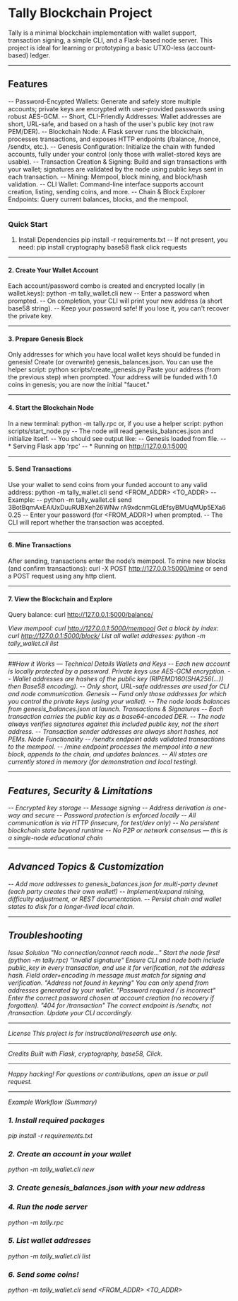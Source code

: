 # Tally Blockchain Project
Tally is a minimal blockchain implementation with wallet support, transaction signing, a simple CLI, and a Flask-based node server. This project is ideal for learning or prototyping a basic UTXO-less (account-based) ledger.
________________________________________
## Features
-- Password-Encypted Wallets: Generate and safely store multiple accounts; private keys are encrypted with user-provided passwords using robust AES-GCM.
-- Short, CLI-Friendly Addresses: Wallet addresses are short, URL-safe, and based on a hash of the user's public key (not raw PEM/DER).
-- Blockchain Node: A Flask server runs the blockchain, processes transactions, and exposes HTTP endpoints (/balance, /nonce, /sendtx, etc.).
-- Genesis Configuration: Initialize the chain with funded accounts, fully under your control (only those with wallet-stored keys are usable).
-- Transaction Creation & Signing: Build and sign transactions with your wallet; signatures are validated by the node using public keys sent in each transaction.
-- Mining: Mempool, block mining, and block/hash validation.
-- CLI Wallet: Command-line interface supports account creation, listing, sending coins, and more.
-- Chain & Block Explorer Endpoints: Query current balances, blocks, and the mempool.
________________________________________
### Quick Start
1. Install Dependencies
pip install -r requirements.txt
-- If not present, you need:
pip install cryptography base58 flask click requests
________________________________________
#### 2. Create Your Wallet Account
Each account/password combo is created and encrypted locally (in wallet.keys):
python -m tally_wallet.cli new
-- Enter a password when prompted.
-- On completion, your CLI will print your new address (a short base58 string).
-- Keep your password safe! If you lose it, you can't recover the private key.
________________________________________
#### 3. Prepare Genesis Block
Only addresses for which you have local wallet keys should be funded in genesis!
Create (or overwrite) genesis_balances.json.
You can use the helper script:
python scripts/create_genesis.py
Paste your address (from the previous step) when prompted.
Your address will be funded with 1.0 coins in genesis; you are now the initial "faucet."
________________________________________
#### 4. Start the Blockchain Node
In a new terminal:
python -m tally.rpc
or, if you use a helper script:
python scripts/start_node.py
-- The node will read genesis_balances.json and initialize itself.
-- You should see output like:
-- Genesis loaded from file.
-- * Serving Flask app 'rpc'
-- * Running on http://127.0.0.1:5000
________________________________________
#### 5. Send Transactions
Use your wallet to send coins from your funded account to any valid address:
python -m tally_wallet.cli send <FROM_ADDR> <TO_ADDR> <AMOUNT>
-- Example:
-- python -m tally_wallet.cli send 3BotBqmAxEAiUxDuuRUBXeh26WNw rA9xdcnmGLdEfsyBMUqMUp5EXa6 0.25
-- Enter your password (for <FROM_ADDR>) when prompted.
-- The CLI will report whether the transaction was accepted.
________________________________________
#### 6. Mine Transactions
After sending, transactions enter the node’s mempool.
To mine new blocks (and confirm transactions):
curl -X POST http://127.0.0.1:5000/mine
or send a POST request using any http client.
________________________________________
#### 7. View the Blockchain and Explore
Query balance:
curl http://127.0.0.1:5000/balance/<ADDRESS>
View mempool:
curl http://127.0.0.1:5000/mempool
Get a block by index:
curl http://127.0.0.1:5000/block/<N>
List all wallet addresses:
python -m tally_wallet.cli list
________________________________________
##How it Works — Technical Details
Wallets and Keys
-- Each new account is locally protected by a password. Private keys use AES-GCM encryption.
-- Wallet addresses are hashes of the public key (RIPEMD160(SHA256(...)) then Base58 encoding).
-- Only short, URL-safe addresses are used for CLI and node communication.
Genesis
-- Fund only those addresses for which you control the private keys (using your wallet).
-- The node loads balances from genesis_balances.json at launch.
Transactions & Signatures
-- Each transaction carries the public key as a base64-encoded DER.
-- The node always verifies signatures against this included public key, not the short address.
-- Transaction sender addresses are always short hashes, not PEMs.
Node Functionality
-- /sendtx endpoint adds validated transactions to the mempool.
-- /mine endpoint processes the mempool into a new block, appends to the chain, and updates balances.
-- All states are currently stored in memory (for demonstration and local testing).
________________________________________
## Features, Security & Limitations
-- Encrypted key storage
-- Message signing
-- Address derivation is one-way and secure
-- Password protection is enforced locally
-- All communication is via HTTP (insecure, for test/dev only)
-- No persistent blockchain state beyond runtime
-- No P2P or network consensus — this is a single-node educational chain
________________________________________
## Advanced Topics & Customization
-- Add more addresses to genesis_balances.json for multi-party devnet (each party creates their own wallet!)
-- Implement/expand mining, difficulty adjustment, or REST documentation.
-- Persist chain and wallet states to disk for a longer-lived local chain.
________________________________________
## Troubleshooting
Issue	Solution
"No connection/cannot reach node..."	Start the node first! (python -m tally.rpc)
"Invalid signature"	Ensure CLI and node both include public_key in every transaction, and use it for verification, not the address hash. Field order+encoding in message must match for signing and verification.
"Address not found in keyring"	You can only spend from addresses generated by your wallet.
"Password required / is incorrect"	Enter the correct password chosen at account creation (no recovery if forgotten).
"404 for /transaction"	The correct endpoint is /sendtx, not /transaction. Update your CLI accordingly.
________________________________________
License
This project is for instructional/research use only.
________________________________________
Credits
Built with Flask, cryptography, base58, Click.
________________________________________
Happy hacking!
For questions or contributions, open an issue or pull request.
________________________________________
Example Workflow (Summary)
### 1. Install required packages
pip install -r requirements.txt

### 2. Create an account in your wallet
python -m tally_wallet.cli new

### 3. Create genesis_balances.json with your new address

### 4. Run the node server
python -m tally.rpc

### 5. List wallet addresses
python -m tally_wallet.cli list

### 6. Send some coins!
python -m tally_wallet.cli send <FROM_ADDR> <TO_ADDR> <AMOUNT>

